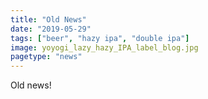 ```yaml
---
title: "Old News"
date: "2019-05-29"
tags: ["beer", "hazy ipa", "double ipa"]
image: yoyogi_lazy_hazy_IPA_label_blog.jpg
pagetype: "news"
---
```


Old news!